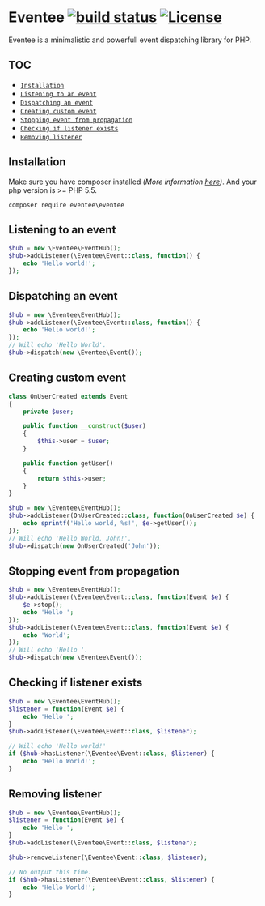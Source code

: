 # Eventee [![build status](https://travis-ci.org/dkraczkowski/eventee.svg?branch=master)](https://travis-ci.org/dkraczkowski/eventee) [![License](https://poser.pugx.org/eventee/eventee/license.svg)](https://packagist.org/packages/eventee/eventee)

Eventee is a minimalistic and powerfull event dispatching library for PHP.

## TOC

- [`Installation`](#installation)
- [`Listening to an event`](#listening-to-an-event)
- [`Dispatching an event`](#dispatching-an-event)
- [`Creating custom event`](#creating-custom-event)
- [`Stopping event from propagation`](#stopping-event-from-propagation)
- [`Checking if listener exists`](#checking-if-listener-exists)
- [`Removing listener`](#removing-listener)


## Installation

Make sure you have composer installed _(More information [here](https://getcomposer.org/doc/00-intro.md#installation-linux-unix-osx))_. And your php version is >= PHP 5.5.

```
composer require eventee\eventee
```


## Listening to an event

```php
$hub = new \Eventee\EventHub();
$hub->addListener(\Eventee\Event::class, function() {
    echo 'Hello world!';
});
```

## Dispatching an event
```php
$hub = new \Eventee\EventHub();
$hub->addListener(\Eventee\Event::class, function() {
    echo 'Hello world!';
});
// Will echo 'Hello World'.
$hub->dispatch(new \Eventee\Event());
```

## Creating custom event
```php
class OnUserCreated extends Event
{
    private $user;

    public function __construct($user)
    {
        $this->user = $user;
    }

    public function getUser()
    {
        return $this->user;
    }
}

$hub = new \Eventee\EventHub();
$hub->addListener(OnUserCreated::class, function(OnUserCreated $e) {
    echo sprintf('Hello world, %s!', $e->getUser());
});
// Will echo 'Hello World, John!'.
$hub->dispatch(new OnUserCreated('John'));
```

## Stopping event from propagation

```php
$hub = new \Eventee\EventHub();
$hub->addListener(\Eventee\Event::class, function(Event $e) {
    $e->stop();
    echo 'Hello ';
});
$hub->addListener(\Eventee\Event::class, function(Event $e) {
    echo 'World';
});
// Will echo 'Hello '.
$hub->dispatch(new \Eventee\Event());
```

## Checking if listener exists

```php
$hub = new \Eventee\EventHub();
$listener = function(Event $e) {
    echo 'Hello ';
}
$hub->addListener(\Eventee\Event::class, $listener);

// Will echo 'Hello world!'
if ($hub->hasListener(\Eventee\Event::class, $listener) {
    echo 'Hello World!';
}
```

## Removing listener

```php
$hub = new \Eventee\EventHub();
$listener = function(Event $e) {
    echo 'Hello ';
}
$hub->addListener(\Eventee\Event::class, $listener);

$hub->removeListener(\Eventee\Event::class, $listener);

// No output this time.
if ($hub->hasListener(\Eventee\Event::class, $listener) {
    echo 'Hello World!';
}
```


